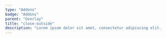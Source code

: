 ```yaml
---
type: "Addons"
badge: "Addons"
parent: "Overlay"
title: "close-outside"
description: "Lorem ipsum dolor sit amet, consectetur adipiscing elit. Nunc tempus laoreet leo sit amet iaculis."
---
```


<demo>
  <demovanilla src="vanilla/addons/overlay/close-outside">
  </demovanilla>
</demo>
